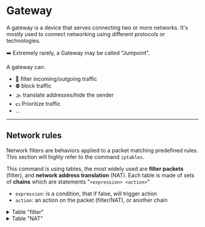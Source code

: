 # Gateway

<div class="row row-cols-lg-2"><div>

A gateway is a device that serves connecting two or more networks. It's mostly used to connect networking using different protocols or technologies.

➡️ Extremely rarely, a Gateway may be called "Jumpoint".
</div><div>

A gateway can:

* 👮 filter incoming/outgoing traffic
* ⛔ block traffic
* 🌫️ translate addresses/hide the sender
* 💵 Prioritize traffic
* ...
</div></div>

<hr class="sep-both">

## Network rules

<div class="row row-cols-lg-2"><div>

Network filters are behaviors applied to a packet matching predefined rules. This section will highly refer to the command `iptables`.

This command is using tables, the most widely used are **filter packets** (filter), and **network address translation** (NAT). Each table is made of sets of **chains** which are statements "`<expression> <action>`"

* `expression`: is a condition, that if false, will trigger action
* `action`: an action on the packet (filter/NAT), or another chain
</div><div>

<details class="details-e">
<summary>Table "filter"</summary>

This table is used to accept, or drop a packet. There are 3 chains, according to what packets are doing

* **FORWARD**: packets are transiting/passing by this machine
* **INPUT**: packets that have this machine for destination
* **OUTPUT**: packets that have been emitted from this machine

And you have actions such as **ACCEPT/DENY/DROP/...** to drop a packet.

For instance, this command will DROP any packet using the protocol TCP, on the port 22, which has our machine as the destination, emitted by `172.16.1.1`.

```bash
$ sudo iptables -t filter -A INPUT -s 172.16.1.1 -p tcp --dport 22 -j DROP
```
</details>

<details class="details-e">
<summary>Table "NAT"</summary>

This table is used to modify the IP_SRC, or IP_DEST, usually referred to as translating, mostly to allow machines to communicate with each other, without being aware of which machine they are communicating with.

![NAT](../_images/nat.png)

In the schema above, host1 wants to allow PC1, and PC2 to communicate, but doesn't want PC2 to know that messages are from PC1. When host1 receives a message from PC1, it will replace PC1 address (source) with its own address, and send it to PC2. When receiving a reply from PC2, it will replace its address (dest) with PC1 address, and send the reply to PC1.

Another case, is that if a machine inside your network is sending a message to the outside world, instead of exposing your machine IP address, you could only expose your host IP address by using NAT.

There are 3 chains

* **POSTROUTING**: change source (action: SNAT)
* **PREROUTING**: change destination (action: DNAT)
* **OUTPUT**: applied on locally generated packets

For instance, this command will hide the IP addresses of pc1, and pc2, using host1 IP address (50.50.50.50), when they are sending a packet to the world using the network interface "eth2".

```bash
$ sudo iptables -t NAT -A POSTROUTING -o eth2 -j SNAT --to-source 50.50.50.50
```
</details>
</div></div>